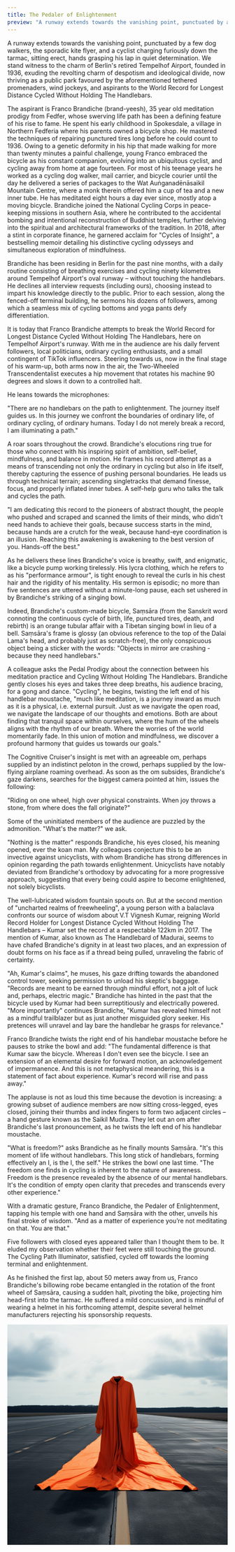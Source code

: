 ```yaml
---
title: The Pedaler of Enlightenment
preview: "A runway extends towards the vanishing point, punctuated by a few dog walkers, the sporadic kite flyer, and a cyclist charging furiously down the tarmac, sitting erect, hands grasping his lap in quiet determination. We stand witness to..."
---
```

A runway extends towards the vanishing point, punctuated by a few dog walkers, the sporadic kite flyer, and a cyclist charging furiously down the tarmac, sitting erect, hands grasping his lap in quiet determination. We stand witness to the charm of Berlin's retired Tempelhof Airport, founded in 1936, exuding the revolting charm of despotism and ideological divide, now thriving as a public park favoured by the aforementioned tethered promenaders, wind jockeys, and aspirants to the World Record for Longest Distance Cycled Without Holding The Handlebars.

The aspirant is Franco Brandiche (brand-yeesh), 35 year old meditation prodigy from Fedfer, whose swerving life path has been a defining feature of his rise to fame. He spent his early childhood in Spokesdale, a village in Northern Fedferia where his parents owned a bicycle shop. He mastered the techniques of repairing punctured tires long before he could count to 1936. Owing to a genetic deformity in his hip that made walking for more than twenty minutes a painful challenge, young Franco embraced the bicycle as his constant companion, evolving into an ubiquitous cyclist, and cycling away from home at age fourteen. For most of his teenage years he worked as a cycling dog walker, mail carrier, and bicycle courier until the day he delivered a series of packages to the Wat Auṅganadēnāsaikil Mountain Centre, where a monk therein offered him a cup of tea and a new inner tube. He has meditated eight hours a day ever since, mostly atop a moving bicycle. Brandiche joined the National Cycling Corps in peace-keeping missions in southern Asia, where he contributed to the accidental bombing and intentional reconstruction of Buddhist temples, further delving into the spiritual and architectural frameworks of the tradition. In 2018, after a stint in corporate finance, he garnered acclaim for "Cycles of Insight", a bestselling memoir detailing his distinctive cycling odysseys and simultaneous exploration of mindfulness.

Brandiche has been residing in Berlin for the past nine months, with a daily routine consisting of breathing exercises and cycling ninety kilometres around Tempelhof Airport's oval runway – without touching the handlebars. He declines all interview requests (including ours), choosing instead to impart his knowledge directly to the public. Prior to each session, along the fenced-off terminal building, he sermons his dozens of followers, among which a seamless mix of cycling bottoms and yoga pants defy differentiation.

It is today that Franco Brandiche attempts to break the World Record for Longest Distance Cycled Without Holding The Handlebars, here on Tempelhof Airport's runway. With me in the audience are his daily fervent followers, local politicians, ordinary cycling enthusiasts, and a small contingent of TikTok influencers. Steering towards us, now in the final stage of his warm-up, both arms now in the air, the Two-Wheeled Transcendentalist executes a hip movement that rotates his machine 90 degrees and slows it down to a controlled halt.

He leans towards the microphones:

"There are no handlebars on the path to enlightenment. The journey itself guides us. In this journey we confront the boundaries of ordinary life, of ordinary cycling, of ordinary humans. Today I do not merely break a record, I am illuminating a path."

A roar soars throughout the crowd. Brandiche's elocutions ring true for those who connect with his inspiring spirit of ambition, self-belief, mindfulness, and balance in motion. He frames his record attempt as a means of transcending not only the ordinary in cycling but also in life itself, thereby capturing the essence of pushing personal boundaries. He leads us through technical terrain; ascending singletracks that demand finesse, focus, and properly inflated inner tubes. A self-help guru who talks the talk and cycles the path. 

"I am dedicating this record to the pioneers of abstract thought, the people who pushed and scraped and scanned the limits of their minds, who didn't need hands to achieve their goals, because success starts in the mind, because hands are a crutch for the weak, because hand-eye coordination is an illusion. Reaching this awakening is awakening to the best version of you. Hands-off the best."

As he delivers these lines Brandiche's voice is breathy, swift, and enigmatic, like a bicycle pump working tirelessly. His lycra clothing, which he refers to as his "performance armour", is tight enough to reveal the curls in his chest hair and the rigidity of his mentality. His sermon is episodic; no more than five sentences are uttered without a minute-long pause, each set ushered in by Brandiche's striking of a singing bowl.

Indeed, Brandiche's custom-made bicycle, Saṃsāra (from the Sanskrit word connoting the continuous cycle of birth, life, punctured tires, death, and rebirth) is an orange tubular affair with a Tibetan singing bowl in lieu of a bell. Saṃsāra's frame is glossy (an obvious reference to the top of the Dalai Lama's head, and probably just as scratch-free), the only conspicuous object being a sticker with the words: "Objects in mirror are crashing - because they need handlebars."

A colleague asks the Pedal Prodigy about the connection between his meditation practice and Cycling Without Holding The Handlebars. Brandiche gently closes his eyes and takes three deep breaths, his audience bracing, for a gong and dance. "Cycling", he begins, twisting the left end of his handlebar moustache, "much like meditation, is a journey inward as much as it is a physical, i.e. external pursuit. Just as we navigate the open road, we navigate the landscape of our thoughts and emotions. Both are about finding that tranquil space within ourselves, where the hum of the wheels aligns with the rhythm of our breath. Where the worries of the world momentarily fade. In this union of motion and mindfulness, we discover a profound harmony that guides us towards our goals." 

The Cognitive Cruiser's insight is met with an agreeable om, perhaps supplied by an indistinct peloton in the crowd, perhaps supplied by the low-flying airplane roaming overhead. As soon as the om subsides, Brandiche's gaze darkens, searches for the biggest camera pointed at him, issues the following:

"Riding on one wheel, high over physical constraints. When joy throws a stone, from where does the fall originate?"

Some of the uninitiated members of the audience are puzzled by the admonition. "What's the matter?" we ask.

"Nothing is the matter" responds Brandiche, his eyes closed, his meaning opened, ever the koan man. My colleagues conjecture this to be an invective against unicyclists, with whom Brandiche has strong differences in opinion regarding the path towards enlightenment. Unicyclists have notably deviated from Brandiche's orthodoxy by advocating for a more progressive approach, suggesting that every being could aspire to become enlightened, not solely bicyclists.

The well-lubricated wisdom fountain spouts on. But at the second mention of "uncharted realms of freewheeling", a young person with a balaclava confronts our source of wisdom about V.T Vignesh Kumar, reigning World Record Holder for Longest Distance Cycled Without Holding The Handlebars – Kumar set the record at a respectable 122km in 2017. The mention of Kumar, also known as The Handlebard of Madurai, seems to have chafed Brandiche's dignity in at least two places, and an expression of doubt forms on his face as if a thread being pulled, unraveling the fabric of certainty.

"Ah, Kumar's claims", he muses, his gaze drifting towards the abandoned control tower, seeking permission to unload his skeptic's baggage. "Records are meant to be earned through mindful effort, not a jolt of luck and, perhaps, electric magic." Brandiche has hinted in the past that the bicycle used by Kumar had been surreptitiously and electrically powered. "More importantly" continues Brandiche, "Kumar has revealed himself not as a mindful trailblazer but as just another misguided glory seeker. His pretences will unravel and lay bare the handlebar he grasps for relevance."

Franco Brandiche twists the right end of his handlebar moustache before he pauses to strike the bowl and add: "The fundamental difference is that Kumar saw the bicycle. Whereas I don't even see the bicycle. I see an extension of an elemental desire for forward motion, an acknowledgement of impermanence. And this is not metaphysical meandering, this is a statement of fact about experience. Kumar's record will rise and pass away."

The applause is not as loud this time because the devotion is increasing: a growing subset of audience members are now sitting cross-legged, eyes closed, joining their thumbs and index fingers to form two adjacent circles – a hand gesture known as the Saikil Mudra. They let out an om after Brandiche's last pronouncement, as he twists the left end of his handlebar moustache.

"What is freedom?" asks Brandiche as he finally mounts Saṃsāra. "It's this moment of life without handlebars. This long stick of handlebars, forming effectively an I, is the I, the self." He strikes the bowl one last time. "The freedom one finds in cycling is inherent to the nature of awareness. Freedom is the presence revealed by the absence of our mental handlebars. It's the condition of empty open clarity that precedes and transcends every other experience." 

With a dramatic gesture, Franco Brandiche, the Pedaler of Enlightenment, tapping his temple with one hand and Saṃsāra with the other, unveils his final stroke of wisdom. "And as a matter of experience you’re not meditating on that. You are that."

Five followers with closed eyes appeared taller than I thought them to be. It eluded my observation whether their feet were still touching the ground. The Cycling Path Illuminator, satisfied, cycled off towards the looming terminal and enlightenment.

As he finished the first lap, about 50 meters away from us, Franco Brandiche's billowing robe became entangled in the rotation of the front wheel of Saṃsāra, causing a sudden halt, pivoting the bike, projecting him head-first into the tarmac. He suffered a mild concussion, and is mindful of wearing a helmet in his forthcoming attempt, despite several helmet manufacturers rejecting his sponsorship requests.

![](/assets/images/stories/pedaler-of-enlightenment_1.png)